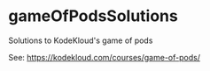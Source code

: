# gameOfPodsSolutions
Solutions to KodeKloud's game of pods

See: https://kodekloud.com/courses/game-of-pods/
